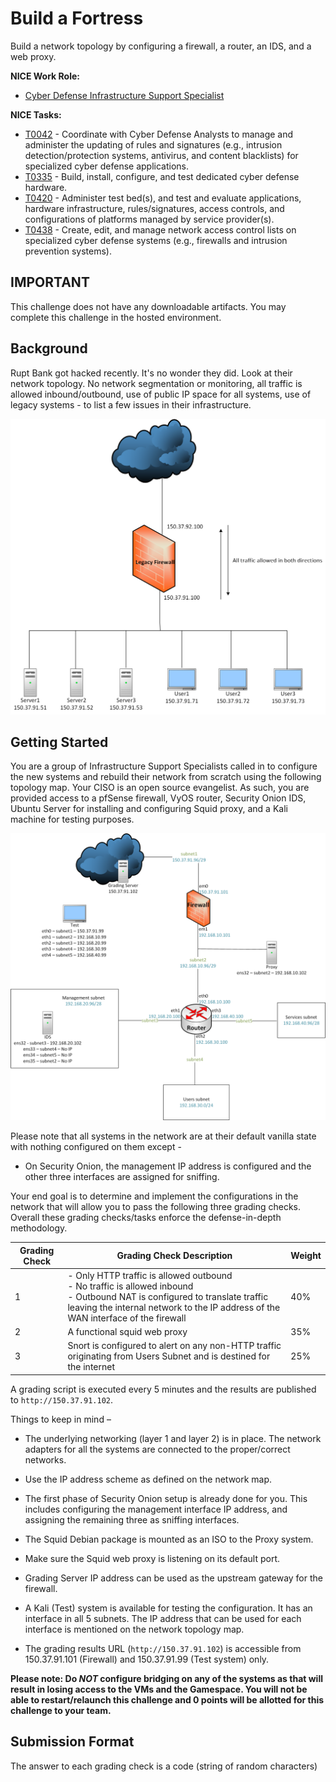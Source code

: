 # Build a Fortress

Build a network topology by configuring a firewall, a router, an IDS, and a web proxy.

**NICE Work Role:** 
- [Cyber Defense Infrastructure Support Specialist](https://niccs.cisa.gov/workforce-development/nice-framework/workroles?name=Cyber+Defense+Infrastructure+Support+Specialist&id=All)

**NICE Tasks:**
- [T0042](https://niccs.cisa.gov/workforce-development/nice-framework/tasks?id=T0042&description=All) - Coordinate with Cyber Defense Analysts to manage and administer the updating of rules and signatures (e.g., intrusion detection/protection systems, antivirus, and content blacklists) for specialized cyber defense applications.
- [T0335](https://niccs.cisa.gov/workforce-development/nice-framework/tasks?id=T0335&description=All) - Build, install, configure, and test dedicated cyber defense hardware.
- [T0420](https://niccs.cisa.gov/workforce-development/nice-framework/tasks?id=T0420&description=All) - Administer test bed(s), and test and evaluate applications, hardware infrastructure, rules/signatures, access controls, and configurations of platforms managed by service provider(s).
- [T0438](https://niccs.cisa.gov/workforce-development/nice-framework/tasks?id=T0438&description=All) - Create, edit, and manage network access control lists on specialized cyber defense systems (e.g., firewalls and intrusion prevention systems).

## IMPORTANT

This challenge does not have any downloadable artifacts. You may complete this challenge in the hosted environment.

## Background

Rupt Bank got hacked recently. It's no wonder they did. Look at their network topology. No network segmentation or monitoring, all traffic is allowed inbound/outbound, use of public IP space for all systems, use of legacy systems - to list a few issues in their infrastructure.

![existing-topology](existing-topology.png)

## Getting Started

You are a group of Infrastructure Support Specialists called in to configure the new systems and rebuild their network from scratch using the following topology map. Your CISO is an open source evangelist. As such, you are provided access to a pfSense firewall, VyOS router, Security Onion IDS, Ubuntu Server for installing and configuring Squid proxy, and a Kali machine for testing purposes.

![proposed-topology](proposed-topology.png)

Please note that all systems in the network are at their default vanilla state with nothing configured on them except -

- On Security Onion, the management IP address is configured and the other three interfaces are assigned for sniffing.

Your end goal is to determine and implement the configurations in the network that will allow you to pass the following three grading checks. Overall these grading checks/tasks enforce the defense-in-depth methodology.

| Grading Check | Grading Check Description | Weight |
|-------------|----------|----------|
| 1 | - Only HTTP traffic is allowed outbound <br> -  No traffic is allowed inbound <br> -  Outbound NAT is configured to translate traffic leaving the internal network to the IP address of the WAN interface of the firewall | 40% |
| 2 | A functional squid web proxy | 35% |
| 3 | Snort is configured to alert on any non-HTTP traffic originating from Users Subnet and is destined for the internet | 25% |

A grading script is executed every 5 minutes and the results are published to `http://150.37.91.102`.

Things to keep in mind –

- The underlying networking (layer 1 and layer 2) is in place. The network adapters for all the systems are connected to the proper/correct networks.

- Use the IP address scheme as defined on the network map.

- The first phase of Security Onion setup is already done for you. This includes configuring the management interface IP address, and assigning the remaining three as sniffing interfaces.

- The Squid Debian package is mounted as an ISO to the Proxy system.

- Make sure the Squid web proxy is listening on its default port.

- Grading Server IP address can be used as the upstream gateway for the firewall.

- A Kali (Test) system is available for testing the configuration. It has an interface in all 5 subnets. The IP address that can be used for each interface is mentioned on the network topology map.

- The grading results URL (`http://150.37.91.102`) is accessible from 150.37.91.101 (Firewall) and 150.37.91.99 (Test system) only.

**Please note: Do *NOT* configure bridging on any of the systems as that will result in losing access to the VMs and the Gamespace. You will not be able to restart/relaunch this challenge and 0 points will be allotted for this challenge to your team.**

## Submission Format

The answer to each grading check is a code (string of random characters)
